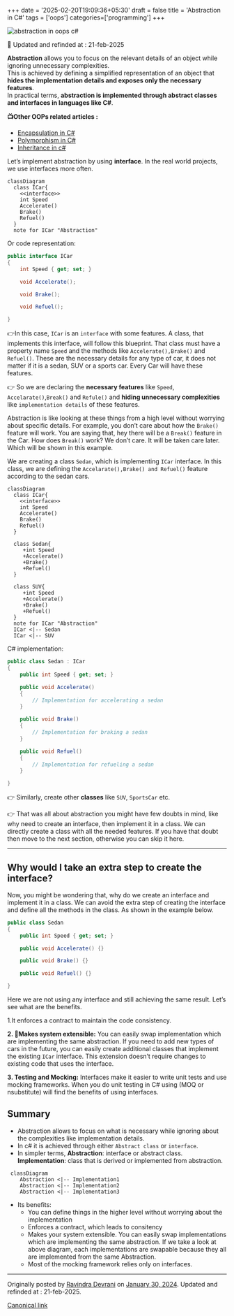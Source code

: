 +++
date = '2025-02-20T19:09:36+05:30'
draft = false
title = 'Abstraction in C#'
tags = ['oops']
categories=['programming'] 
+++

![abstraction in oops c#](/images/1_6CWERFGOQbJWr-R6wNi2oA.png)

📢 Updated and refinded at : 21-feb-2025

**Abstraction** allows you to focus on the relevant details of an object while ignoring unnecessary complexities.  
This is achieved by defining a simplified representation of an object that **hides the implementation details and exposes only the necessary features**.  
In practical terms, **abstraction is implemented through abstract classes and interfaces in languages like C#**.

**📺Other OOPs related articles :**

- [Encapsulation in C#](/posts/encapsulation-in-csharp/)
- [Polymorphism in C#](/posts/polymorphism-in-csharp/)
- [Inheritance in c#](/posts/inheritance-in-csharp/)

Let’s implement abstraction by using **interface**. In the real world projects, we use interfaces more often.

```mermaid
classDiagram
  class ICar{
    <<interface>>
    int Speed
    Accelerate()
    Brake()
    Refuel()
  }
  note for ICar "Abstraction"

```

Or code representation:

```cs
public interface ICar
{
    int Speed { get; set; }

    void Accelerate();

    void Brake();

    void Refuel();

}
```

👉In this case, `ICar` is an `interface` with some features. A class, that implements this interface, will follow this blueprint. That class must have a property name `Speed` and the methods like `Accelerate(),Brake()` and `Refuel()`. These are the necessary details for any type of car, it does not matter if it is a sedan, SUV or a sports car. Every Car will have these features.

👉 So we are declaring the **necessary features** like `Speed`, `Accelarate()`,`Break()` and `Refule()` and **hiding unnecessary complexities** like `implementation details` of these features.

Abstraction is like looking at these things from a high level without worrying about specific details. For example, you don’t care about how the `Brake()` feature will work. You are saying that, hey there will be a `Break()` feature in the Car. How does `Break()` work? We don’t care. It will be taken care later. Which will be shown in this example.

We are creating a class `Sedan`, which is implementing `ICar` interface. In this class, we are defining the `Accelarate(),Brake() and Refuel()` feature according to the sedan cars.

```mermaid
classDiagram
  class ICar{
    <<interface>>
    int Speed
    Accelerate()
    Brake()
    Refuel()
  }

  class Sedan{
     +int Speed
     +Accelerate()
     +Brake()
     +Refuel()
  }

  class SUV{
     +int Speed
     +Accelerate()
     +Brake()
     +Refuel()
  }
  note for ICar "Abstraction"
  ICar <|-- Sedan
  ICar <|-- SUV
```

C# implementation:

```cs
public class Sedan : ICar
{
    public int Speed { get; set; }

    public void Accelerate()
    {
        // Implementation for accelerating a sedan
    }

    public void Brake()
    {
        // Implementation for braking a sedan
    }

    public void Refuel()
    {
        // Implementation for refueling a sedan
    }

}
```

👉 Similarly, create other **classes** like `SUV`, `SportsCar` etc.

👉 That was all about abstraction you might have few doubts in mind, like why need to create an interface, then implement it in a class. We can directly create a class with all the needed features. If you have that doubt then move to the next section, otherwise you can skip it here.

---

## Why would I take an extra step to create the interface?

Now, you might be wondering that, why do we create an interface and implement it in a class. We can avoid the extra step of creating the interface and define all the methods in the class. As shown in the example below.

```cs
public class Sedan
{
    public int Speed { get; set; }

    public void Accelerate() {}

    public void Brake() {}

    public void Refuel() {}

}
```

Here we are not using any interface and still achieving the same result. Let’s see what are the benefits.

1.It enforces a contract to maintain the code consistency.

**2. 🔖Makes system extensible:** You can easily swap implementation which are implementing the same abstraction. If you need to add new types of cars in the future, you can easily create additional classes that implement the existing `ICar` interface. This extension doesn’t require changes to existing code that uses the interface.

**3. Testing and Mocking:** Interfaces make it easier to write unit tests and use mocking frameworks. When you do unit testing in C# using (MOQ or nsubstitute) will find the benefits of using interfaces.

## Summary

- Abstraction allows to focus on what is necessary while ignoring about the complexities like implementation details.
- In c# it is achieved through either `Abstract class` or `interface`.
- In simpler terms, **Abstraction**: interface or abstract class. **Implementation**: class that is derived or implemented from abstraction.

```mermaid
 classDiagram
    Abstraction <|-- Implementation1
    Abstraction <|-- Implementation2
    Abstraction <|-- Implementation3
```

- Its benefits:
  - You can define things in the higher level without worrying about the implementation
  - Enforces a contract, which leads to consitency
  - Makes your system extensible. You can easily swap implementations which are implementing the same abstraction. If we take a look at above diagram, each implementations are swapable because they all are implemented from the same Abstraction.
  - Most of the mocking framework relies only on interfaces.

---

Originally posted by [Ravindra Devrani](https://medium.com/@ravindradevrani) on [January 30, 2024](https://medium.com/p/c3d4c832942a). Updated and refinded at : 21-feb-2025.

[Canonical link](https://medium.com/@ravindradevrani/abstraction-in-c-c3d4c832942a)
